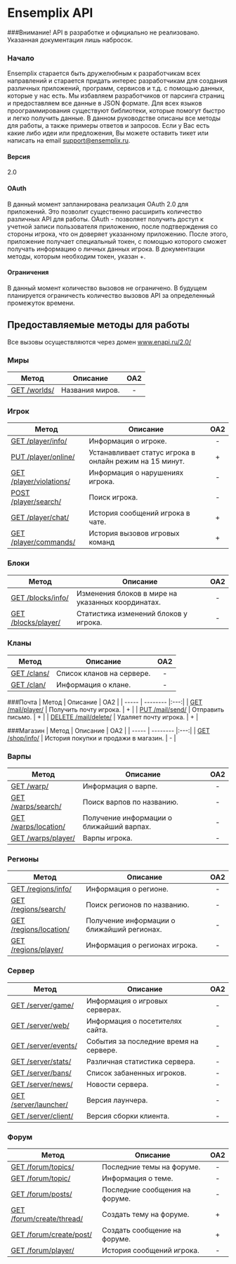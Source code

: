 Ensemplix API
==========

###Внимание! API в разработке и официально не реализовано. Указанная документация лишь набросок.

### Начало

Ensemplix старается быть дружелюбным к разработчикам всех направлений и старается придать интерес разработчикам для создания различных приложений, программ, сервисов и т.д. с помощью
данных, которые у нас есть. Мы избавляем разработчиков от парсинга страниц и предоставляем все данные в JSON формате. Для всех языков проограммирования существуют библиотеки, которые помогут быстро
и легко получить данные. В данном руководстве описаны все методы для работы, а также примеры ответов и запросов. 
Если у Вас есть какие либо идеи или предложения, Вы можете оставить тикет или написать на email support@ensemplix.ru.

#### Версия
2.0

#### OAuth

В данный момент запланирована реализация OAuth 2.0 для приложений. Это позволит существенно расширить количество различных
API для работы. OAuth - позволяет получить доступ к учетной записи пользователя приложению, после подтверждения со стороны игрока,
что он доверяет указанному приложению. После этого, приложение получает специальный токен, с помощью которого сможет получать
информацию о личных данных игрока. В документации методы, которым необходим токен, указан +. 

#### Ограничения

В данный момент количество вызовов не ограничено. В будущем планируется ограничесть количество вызовов API за определенный
промежуток времени.

## Предоставляемые методы для работы

Все вызовы осуществляются через домен www.enapi.ru/2.0/

### Миры
| Метод | Описание | OA2 |
| ----- | -------- |:---:|
| [GET /worlds/](docs/worlds.md#get-worlds) | Названия миров. | - |

### Игрок
| Метод | Описание | OA2 |
| ----- | -------- |:---:|
| [GET /player/info/](docs/player.md#get-playerinfo) | Информация о игроке. | - |
| [PUT /player/online/](docs/player.md#put-playeronline) | Устанавливает статус игрока в онлайн режим на 15 минут. | + |
| [GET /player/violations/](docs/player.md#get-playerviolations) | Информация о нарушениях игрока. | - |
| [POST /player/search/](docs/player.md#post-playersearch) | Поиск игрока. | - |
| [GET /player/chat/](docs/player.md#get-playerchat) | История сообщений игрока в чате. | + |
| [GET /player/commands/](docs/player.md#get-playercommands) | История вызовов игровых команд | + |

### Блоки
| Метод | Описание | OA2 |
| ----- | -------- |:---:|
| [GET /blocks/info/](docs/blocks.md#get-blocksinfo) | Изменения блоков в мире на указанных координатах. | - |
| [GET /blocks/player/](docs/blocks.md#get-blocksplayer) | Статистика изменений блоков у игрока. | - |

### Кланы
| Метод | Описание | OA2 |
| ----- | -------- |:---:|
| [GET /clans/](docs/clans.md#get-clans) | Список кланов на сервере. | - |
| [GET /clan/](docs/clans.md#get-clan) | Информация о клане. | - |

###Почта
| Метод | Описание | OA2 |
| ----- | -------- |:---:|
| [GET /mail/player/](docs/mail.md#get-mailplayer) | Получить почту игрока. | + |
| [PUT /mail/send/](docs/mail.md#put-mailsend) | Отправить письмо. | + |
| [DELETE /mail/delete/](docs/mail.md#put-mailsend) | Удаляет почту игрока. | + |

###Магазин
| Метод | Описание | OA2 |
| ----- | -------- |:---:|
| [GET /shop/info/](docs/shop.md#get-shopinfo) | История покупки и продажи в магазин. | - |

### Варпы
| Метод | Описание | OA2 |
| ----- | -------- |:---:|
| [GET /warp/](docs/warps.md#get-warp.md) | Информация о варпе. | - |
| [GET /warps/search/](docs/warps.md#get-warpssearch) | Поиск варпов по названию. | - |
| [GET /warps/location/](docs/warps.md#get-warpslocation) | Получение информации о ближайший варпах. | - |
| [GET /warps/player/](docs/warps.md#get-warpsplayer) | Варпы игрока. | - |

### Регионы
| Метод | Описание | OA2 |
| ----- | -------- |:---:|
| [GET /regions/info/](docs/regions.md#get-regionsinfo) | Информация о регионе. | - |
| [GET /regions/search/](docs/regions.md#get-regionssearch) | Поиск регионов по названию. | - |
| [GET /regions/location/](docs/regions.md#get-regionslocation) | Получение информации о ближайший регионах. | - |
| [GET /regions/player/](docs/regions.md#get-regionsplayer) | Информация о регионах игрока. | - |

### Сервер
| Метод | Описание | OA2 |
| ----- | -------- |:---:|
| [GET /server/game/](docs/server.md#get-servergame) | Информация о игровых серверах. | - |
| [GET /server/web/](docs/server.md#get-serverweb) | Информация о посетителях сайта. | - |
| [GET /server/events/](docs/server.md#get-serverevents) | События за последние время на сервере. | - |
| [GET /server/stats/](docs/server.md#get-serverstats) | Различная статистика сервера. | - |
| [GET /server/bans/](docs/server.md#get-serverbans) | Список забаненных игроков. | - |
| [GET /server/news/](docs/server.md#get-servernews) | Новости сервера. | - |
| [GET /server/launcher/](docs/server.md#get-serverlauncher) | Версия лаунчера. | - |
| [GET /server/client/](docs/server.md#getserverclient) | Версия сборки клиента. | - |

### Форум
| Метод | Описание | OA2 |
| ----- | -------- |:---:|
| [GET /forum/topics/](forum.md) | Последние темы на форуме. | - |
| [GET /forum/topic/](forum.md) | Информация о теме. | - |
| [GET /forum/posts/](forum.md) | Последние сообщения на форуме. | - |
| [GET /forum/create/thread/](forum.md) | Создать тему на форуме. | + |
| [GET /forum/create/post/](forum.md) | Создать сообщение на форуме. | + |
| [GET /forum/player/](forum.md) | История сообщений игрока. | - |














